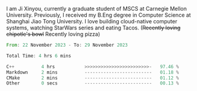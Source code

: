 I am Ji Xinyou, currently a graduate student of MSCS at Carnegie Mellon University. Previously, I received my B.Eng degree in Computer Science at Shanghai Jiao Tong University.
I love building cloud-native computer systems, watching StarWars series and eating Tacos. (~~Recently loving chipotle's bowl~~ Recently loving pizza)

<!--START_SECTION:waka-->

```rust
From: 22 November 2023 - To: 29 November 2023

Total Time: 4 hrs 6 mins

C++          4 hrs           >>>>>>>>>>>>>>>>>>>>>>>>-   97.46 %
Markdown     2 mins          -------------------------   01.18 %
CMake        2 mins          -------------------------   01.12 %
Other        0 secs          -------------------------   00.13 %
```

<!--END_SECTION:waka-->
